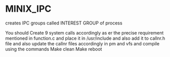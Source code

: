 MINIX_IPC
=========

creates IPC groups called INTEREST GROUP of process 

You should Create 9 system calls accordingly as er the precise requirement mentioned in function.c and place it in /usr/include and also add it to callnr.h file and also update the callnr files accordingly in pm and vfs and compile 
using the commands 
Make clean
Make 
reboot
